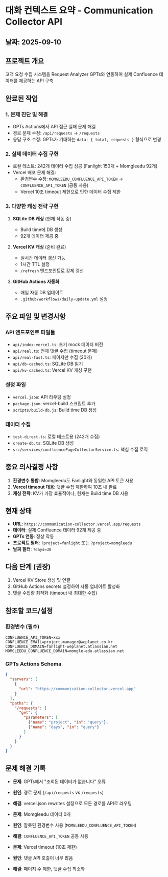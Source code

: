 # 대화 컨텍스트 요약 - Communication Collector API
## 날짜: 2025-09-10
## 프로젝트 개요
고객 요청 수집 시스템을 Request Analyzer GPTs와 연동하여 실제 Confluence 데이터를 제공하는 API 구축

## 완료된 작업
### 1. 문제 진단 및 해결
- GPTs Actions에서 API 접근 실패 문제 해결
- 경로 문제 수정: `/api/requests` → `/requests`
- 응답 구조 수정: GPTs가 기대하는 `data: { total, requests }` 형식으로 변경

### 2. 실제 데이터 수집 구현
- 로컬 테스트: 242개 데이터 수집 성공 (Fanlight 150개 + Momgleedu 92개)
- Vercel 배포 문제 해결:
  - 환경변수 수정: `MOMGLEEDU_CONFLUENCE_API_TOKEN` → `CONFLUENCE_API_TOKEN` (공통 사용)
  - Vercel 10초 timeout 제한으로 인한 데이터 수집 제한

### 3. 다양한 캐싱 전략 구현
1. **SQLite DB 캐싱** (현재 작동 중)
   - Build time에 DB 생성
   - 92개 데이터 제공 중
   
2. **Vercel KV 캐싱** (준비 완료)
   - 실시간 데이터 갱신 가능
   - 1시간 TTL 설정
   - `/refresh` 엔드포인트로 강제 갱신
   
3. **GitHub Actions 자동화**
   - 매일 자동 DB 업데이트
   - `.github/workflows/daily-update.yml` 설정

## 주요 파일 및 변경사항
### API 엔드포인트 파일들
- `api/index-vercel.ts`: 초기 mock 데이터 버전
- `api/real.ts`: 전체 댓글 수집 (timeout 문제)
- `api/real-fast.ts`: 페이지만 수집 (20개)
- `api/db-cached.ts`: SQLite DB 읽기
- `api/kv-cached.ts`: Vercel KV 캐싱 구현

### 설정 파일
- `vercel.json`: API 라우팅 설정
- `package.json`: vercel-build 스크립트 추가
- `scripts/build-db.js`: Build time DB 생성

### 데이터 수집
- `test-direct.ts`: 로컬 테스트용 (242개 수집)
- `create-db.ts`: SQLite DB 생성
- `src/services/confluencePageCollectorService.ts`: 핵심 수집 로직

## 중요 의사결정 사항
1. **환경변수 통합**: Momgleedu도 Fanlight와 동일한 API 토큰 사용
2. **Vercel timeout 대응**: 댓글 수집 제한하여 10초 내 완료
3. **캐싱 전략**: KV가 가장 효율적이나, 현재는 Build time DB 사용

## 현재 상태
- **URL**: `https://communication-collector.vercel.app/requests`
- **데이터**: 실제 Confluence 데이터 92개 제공 중
- **GPTs 연동**: 정상 작동
- **프로젝트 필터**: `?project=fanlight` 또는 `?project=momgleedu`
- **날짜 필터**: `?days=30`

## 다음 단계 (권장)
1. Vercel KV Store 생성 및 연결
2. GitHub Actions secrets 설정하여 자동 업데이트 활성화
3. 댓글 수집량 최적화 (timeout 내 최대한 수집)

## 참조할 코드/설정
### 환경변수 (필수)
```
CONFLUENCE_API_TOKEN=xxx
CONFLUENCE_EMAIL=project.manager@weplanet.co.kr
CONFLUENCE_DOMAIN=fanlight-weplanet.atlassian.net
MOMGLEEDU_CONFLUENCE_DOMAIN=momgle-edu.atlassian.net
```

### GPTs Actions Schema
```json
{
  "servers": [
    {
      "url": "https://communication-collector.vercel.app"
    }
  ],
  "paths": {
    "/requests": {
      "get": {
        "parameters": [
          {"name": "project", "in": "query"},
          {"name": "days", "in": "query"}
        ]
      }
    }
  }
}
```

## 문제 해결 기록
- **문제**: GPTs에서 "조회된 데이터가 없습니다" 오류
- **원인**: 경로 문제 (`/api/requests` vs `/requests`)
- **해결**: vercel.json rewrites 설정으로 모든 경로를 API로 라우팅

- **문제**: Momgleedu 데이터 0개
- **원인**: 잘못된 환경변수 사용 (`MOMGLEEDU_CONFLUENCE_API_TOKEN`)
- **해결**: `CONFLUENCE_API_TOKEN` 공통 사용

- **문제**: Vercel timeout (10초 제한)
- **원인**: 댓글 API 호출이 너무 많음
- **해결**: 페이지 수 제한, 댓글 수집 최소화